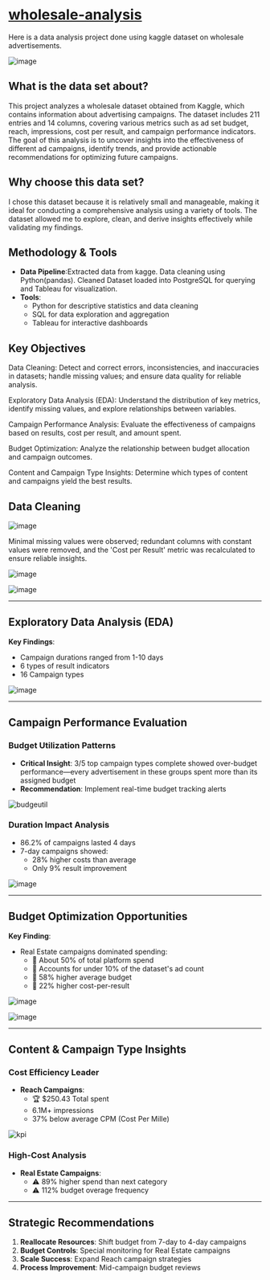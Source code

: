 # <ins>**wholesale-analysis**</ins>
Here is a data analysis project done using kaggle dataset on wholesale advertisements.


![image](https://github.com/user-attachments/assets/ce4f48db-2a08-42d8-8987-995d76d44cc8)


## What is the data set about?
This project analyzes a wholesale dataset obtained from Kaggle, which contains information about advertising campaigns. The dataset includes 211 entries and 14 columns, covering various metrics such as ad set budget, reach, impressions, cost per result, and campaign performance indicators. The goal of this analysis is to uncover insights into the effectiveness of different ad campaigns, identify trends, and provide actionable recommendations for optimizing future campaigns.

## Why choose this data set?
I chose this dataset because it is relatively small and manageable, making it ideal for conducting a comprehensive analysis using a variety of tools. The dataset allowed me to explore, clean, and derive insights effectively while validating my findings.

## Methodology & Tools  
- **Data Pipeline**:Extracted data from kagge. Data cleaning using Python(pandas). Cleaned Dataset loaded into PostgreSQL for querying and Tableau for visualization.  
- **Tools**:
  - Python for descriptive statistics and data cleaning
  - SQL for data exploration and aggregation  
  - Tableau for interactive dashboards  

## Key Objectives

Data Cleaning: Detect and correct errors, inconsistencies, and inaccuracies in datasets; handle missing values; and ensure data quality for reliable analysis.

Exploratory Data Analysis (EDA): Understand the distribution of key metrics, identify missing values, and explore relationships between variables.

Campaign Performance Analysis: Evaluate the effectiveness of campaigns based on results, cost per result, and amount spent.

Budget Optimization: Analyze the relationship between budget allocation and campaign outcomes.

Content and Campaign Type Insights: Determine which types of content and campaigns yield the best results.

## Data Cleaning

![image](https://github.com/user-attachments/assets/3d964127-f798-4340-83b0-5a177313e5d5)

Minimal missing values were observed; redundant columns with constant values were removed, and the 'Cost per Result' metric was recalculated to ensure reliable insights.

![image](https://github.com/user-attachments/assets/fb3c7731-4465-4550-818e-3c7c427f35e0)

![image](https://github.com/user-attachments/assets/cd6f363d-f981-44db-ac5e-fa727ed4db4b)

---

## Exploratory Data Analysis (EDA)  
**Key Findings**:  
- Campaign durations ranged from 1-10 days
- 6 types of result indicators
- 16 Campaign types  

![image](https://github.com/user-attachments/assets/f89fff82-ff81-42bd-b735-5dd6ff6ea55d)

---

## Campaign Performance Evaluation  

### Budget Utilization Patterns  
- **Critical Insight**: 3/5 top campaign types complete showed over-budget performance—every advertisement in these groups spent more than its assigned budget  
- **Recommendation**: Implement real-time budget tracking alerts  

![budgeutil](https://github.com/user-attachments/assets/086f2ddb-e247-4678-a50e-91d2247b315a)



### Duration Impact Analysis  
- 86.2% of campaigns lasted 4 days  
- 7-day campaigns showed:  
  - 28% higher costs than average  
  - Only 9% result improvement  

![image](https://github.com/user-attachments/assets/5253a17a-e4bf-47ac-bfb3-6e8d91b3fd12)


---

## Budget Optimization Opportunities  
**Key Finding**:  
- Real Estate campaigns dominated spending:  
  - 🔹 About 50% of total platform spend
  - 🔹 Accounts for under 10% of the dataset's ad count
  - 🔹 58% higher average budget  
  - 🔹 22% higher cost-per-result  


![image](https://github.com/user-attachments/assets/3fa4eda3-4071-474b-ad71-53388cecebbb)


![image](https://github.com/user-attachments/assets/3472f8bf-a366-4114-8fdd-1210cf5738ac)


---

## Content & Campaign Type Insights  

### Cost Efficiency Leader  
- **Reach Campaigns**:  
  - 🏆 $250.43 Total spent
  - 6.1M+ impressions  
  - 37% below average CPM (Cost Per Mille)    

![kpi](https://github.com/user-attachments/assets/ea8a1b1d-6a06-4938-b96a-88f6a82ed620)

### High-Cost Analysis  
- **Real Estate Campaigns**:  
  - ⚠️ 89% higher spend than next category  
  - ⚠️ 112% budget overage frequency  

---

## Strategic Recommendations  
1. **Reallocate Resources**: Shift budget from 7-day to 4-day campaigns  
2. **Budget Controls**: Special monitoring for Real Estate campaigns  
3. **Scale Success**: Expand Reach campaign strategies  
4. **Process Improvement**: Mid-campaign budget reviews  






